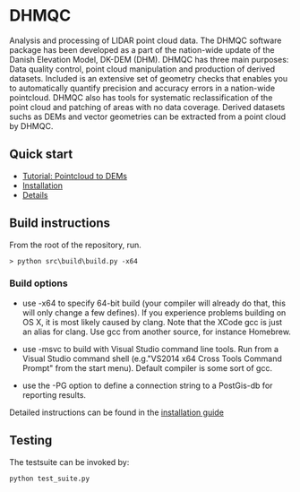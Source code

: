 # DHMQC #

Analysis and processing of LIDAR point cloud data.
The DHMQC software package has been developed as a part of the nation-wide update of the Danish Elevation Model,
DK-DEM (DHM).
DHMQC has three main purposes: Data quality control, point cloud manipulation and production of derived datasets.
Included is an extensive set of geometry checks that enables you to automatically quantify precision and
accuracy errors in a nation-wide pointcloud.
DHMQC also has tools for systematic reclassification of the point cloud and patching of areas with no data coverage.
Derived datasets suchs as DEMs and vector geometries can be extracted from a point cloud by DHMQC.

## Quick start ##

* [Tutorial: Pointcloud to DEMs](https://github.com/Kortforsyningen/DHMQC/blob/master/doc/howto_pc_to_dem.md)
* [Installation](https://github.com/Kortforsyningen/DHMQC/blob/master/doc/installation.md)
* [Details](https://github.com/Kortforsyningen/DHMQC/blob/master/doc/details.md)

## Build instructions ##

From the root of the repository, run.

```
> python src\build\build.py -x64
```

### Build options ###

* use -x64 to specify 64-bit build
(your compiler will already do that, this will only change a few defines).
If you experience problems building on OS X, it is most likely caused by clang.
Note that the XCode gcc is just an alias for clang.
Use gcc from another source, for instance Homebrew.


* use -msvc to build with Visual Studio command line tools.
  Run from a Visual Studio command shell (e.g."VS2014 x64 Cross Tools Command Prompt"
  from the start menu).
  Default compiler is some sort of gcc.

* use the -PG option to define a connection string to a PostGis-db for reporting results.

Detailed instructions can be found in the [installation guide](https://github.com/Kortforsyningen/DHMQC/src/master/doc/installation.md)


## Testing ###

The testsuite can be invoked by:

```
python test_suite.py
```
